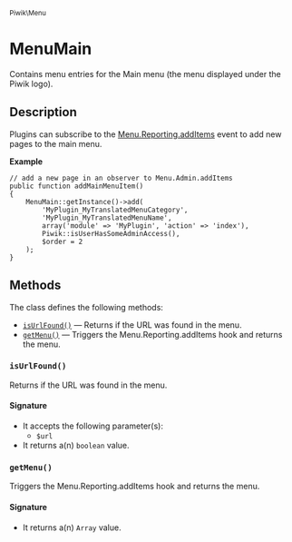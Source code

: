 <small>Piwik\Menu</small>

MenuMain
========

Contains menu entries for the Main menu (the menu displayed under the Piwik logo).

Description
-----------

Plugins can subscribe to the [Menu.Reporting.addItems](#) event to add new pages to
the main menu.

**Example**

    // add a new page in an observer to Menu.Admin.addItems
    public function addMainMenuItem()
    {
        MenuMain::getInstance()->add(
            'MyPlugin_MyTranslatedMenuCategory',
            'MyPlugin_MyTranslatedMenuName',
            array('module' => 'MyPlugin', 'action' => 'index'),
            Piwik::isUserHasSomeAdminAccess(),
            $order = 2
        );
    }


Methods
-------

The class defines the following methods:

- [`isUrlFound()`](#isUrlFound) &mdash; Returns if the URL was found in the menu.
- [`getMenu()`](#getMenu) &mdash; Triggers the Menu.Reporting.addItems hook and returns the menu.

<a name="isurlfound" id="isurlfound"></a>
### `isUrlFound()`

Returns if the URL was found in the menu.

#### Signature

- It accepts the following parameter(s):
    - `$url`
- It returns a(n) `boolean` value.

<a name="getmenu" id="getmenu"></a>
### `getMenu()`

Triggers the Menu.Reporting.addItems hook and returns the menu.

#### Signature

- It returns a(n) `Array` value.

